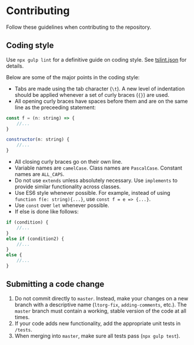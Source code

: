 # Contributing
Follow these guidelines when contributing to the repository.

## Coding style
Use `npx gulp lint` for a definitive guide on coding style. See [tslint.json](tslint.json) for details.

Below are some of the major points in the coding style:

* Tabs are made using the tab character (`\t`). A new level of indentation should be applied whenever a set of curly braces (`{}`) are used.
* All opening curly braces have spaces before them and are on the same line as the preceeding statement:
```javascript
const f = (n: string) => {
	//...
}

constructor(n: string) {
	//...
}
```
* All closing curly braces go on their own line.
* Variable names are `camelCase`. Class names are `PascalCase`. Constant names are `ALL_CAPS`.
* Do not use `extends` unless absolutely necessary. Use `implements` to provide similar functionality across classes.
* Use ES6 style whenever possible. For example, instead of using `function f(e: string){...}`, use `const f = e => {...}`.
* Use `const` over `let` whenever possible.
* If else is done like follows:
```javascript
if (condition) {
	//...
}
else if (condition2) {
	//...
}
else {
	//...
}
```

## Submitting a code change
1. Do not commit directly to `master`. Instead, make your changes on a new branch with a descriptive name (`ltorg-fix`, `adding-comments`, etc.). The `master` branch must contain a working, stable version of the code at all times.
2. If your code adds new functionality, add the appropriate unit tests in `/tests`.
3. When merging into `master`, make sure all tests pass (`npx gulp test`).
